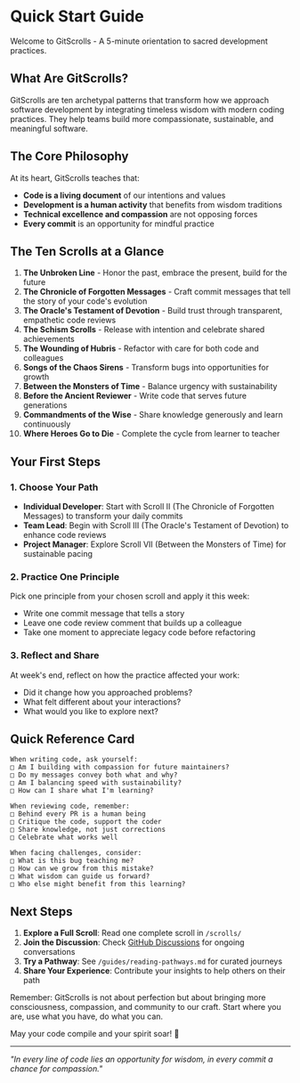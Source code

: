 # Quick Start Guide

Welcome to GitScrolls - A 5-minute orientation to sacred development practices.

## What Are GitScrolls?

GitScrolls are ten archetypal patterns that transform how we approach software development by integrating timeless wisdom with modern coding practices. They help teams build more compassionate, sustainable, and meaningful software.

## The Core Philosophy

At its heart, GitScrolls teaches that:
- **Code is a living document** of our intentions and values
- **Development is a human activity** that benefits from wisdom traditions
- **Technical excellence and compassion** are not opposing forces
- **Every commit** is an opportunity for mindful practice

## The Ten Scrolls at a Glance

1. **The Unbroken Line** - Honor the past, embrace the present, build for the future
2. **The Chronicle of Forgotten Messages** - Craft commit messages that tell the story of your code's evolution
3. **The Oracle's Testament of Devotion** - Build trust through transparent, empathetic code reviews
4. **The Schism Scrolls** - Release with intention and celebrate shared achievements
5. **The Wounding of Hubris** - Refactor with care for both code and colleagues
6. **Songs of the Chaos Sirens** - Transform bugs into opportunities for growth
7. **Between the Monsters of Time** - Balance urgency with sustainability
8. **Before the Ancient Reviewer** - Write code that serves future generations
9. **Commandments of the Wise** - Share knowledge generously and learn continuously
10. **Where Heroes Go to Die** - Complete the cycle from learner to teacher

## Your First Steps

### 1. Choose Your Path
- **Individual Developer**: Start with Scroll II (The Chronicle of Forgotten Messages) to transform your daily commits
- **Team Lead**: Begin with Scroll III (The Oracle's Testament of Devotion) to enhance code reviews
- **Project Manager**: Explore Scroll VII (Between the Monsters of Time) for sustainable pacing

### 2. Practice One Principle
Pick one principle from your chosen scroll and apply it this week:
- Write one commit message that tells a story
- Leave one code review comment that builds up a colleague
- Take one moment to appreciate legacy code before refactoring

### 3. Reflect and Share
At week's end, reflect on how the practice affected your work:
- Did it change how you approached problems?
- What felt different about your interactions?
- What would you like to explore next?

## Quick Reference Card

```
When writing code, ask yourself:
□ Am I building with compassion for future maintainers?
□ Do my messages convey both what and why?
□ Am I balancing speed with sustainability?
□ How can I share what I'm learning?

When reviewing code, remember:
□ Behind every PR is a human being
□ Critique the code, support the coder
□ Share knowledge, not just corrections
□ Celebrate what works well

When facing challenges, consider:
□ What is this bug teaching me?
□ How can we grow from this mistake?
□ What wisdom can guide us forward?
□ Who else might benefit from this learning?
```

## Next Steps

1. **Explore a Full Scroll**: Read one complete scroll in `/scrolls/`
2. **Join the Discussion**: Check [GitHub Discussions](https://github.com/gitscrolls/gitscrolls/discussions) for ongoing conversations
3. **Try a Pathway**: See `/guides/reading-pathways.md` for curated journeys
4. **Share Your Experience**: Contribute your insights to help others on their path

Remember: GitScrolls is not about perfection but about bringing more consciousness, compassion, and community to our craft. Start where you are, use what you have, do what you can.

May your code compile and your spirit soar! 🚀

---

*"In every line of code lies an opportunity for wisdom, in every commit a chance for compassion."*